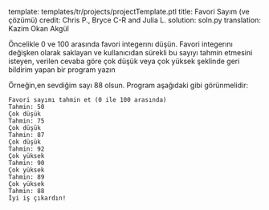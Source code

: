 template: templates/tr/projects/projectTemplate.ptl
title: Favori Sayım (ve çözümü)
credit: Chris P., Bryce C-R and Julia L.
solution: soln.py
translation: Kazim Okan Akgül

Öncelikle 0 ve 100 arasında favori integerını düşün. Favori integerını değişken olarak saklayan ve kullanıcıdan sürekli bu sayıyı tahmin etmesini isteyen, verilen cevaba göre çok düşük veya çok yüksek şeklinde geri bildirim yapan bir program yazın

Örneğin,en sevdiğim sayı 88 olsun. Program aşağıdaki gibi görünmelidir:

```
Favori sayımı tahmin et (0 ile 100 arasında)
Tahmin: 50
Çok düşük
Tahmin: 75
Çok düşük
Tahmin: 87
Çok düşük
Tahmin: 92
Çok yüksek
Tahmin: 90
Çok yüksek
Tahmin: 89
Çok yüksek
Tahmin: 88
İyi iş çıkardın!
```

